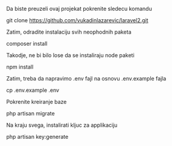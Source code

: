 Da biste preuzeli ovaj projekat pokrenite sledecu komandu

git clone https://github.com/vukadinlazarevic/laravel2.git

Zatim, odradite instalaciju svih neophodnih paketa

composer install

Takodje, ne bi bilo lose da se instaliraju node paketi

npm install

Zatim, treba da napravimo .env fajl na osnovu .env.example fajla

cp .env.example .env

Pokrenite kreiranje baze

php artisan migrate

Na kraju svega, instalirati kljuc za applikaciju

php artisan key:generate